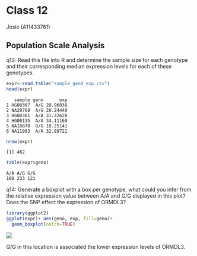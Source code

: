 # Class 12
Josie (A11433761)

## Population Scale Analysis

q13: Read this file into R and determine the sample size for each
genotype and their corresponding median expression levels for each of
these genotypes.

``` r
expr<-read.table("sample_gen0_exp.csv")
head(expr)
```

       sample geno      exp
    1 HG00367  A/G 28.96038
    2 NA20768  A/G 20.24449
    3 HG00361  A/A 31.32628
    4 HG00135  A/A 34.11169
    5 NA18870  G/G 18.25141
    6 NA11993  A/A 32.89721

``` r
nrow(expr)
```

    [1] 462

``` r
table(expr$geno)
```


    A/A A/G G/G 
    108 233 121 

q14: Generate a boxplot with a box per genotype, what could you infer
from the relative expression value between A/A and G/G displayed in this
plot? Does the SNP effect the expression of ORMDL3?

``` r
library(ggplot2)
ggplot(expr)+ aes(geno, exp, fill=geno)+
  geom_boxplot(notch=TRUE)
```

![](Class12hw_files/figure-commonmark/unnamed-chunk-4-1.png)

G/G in this location is associated the lower expression levels of
ORMDL3.
